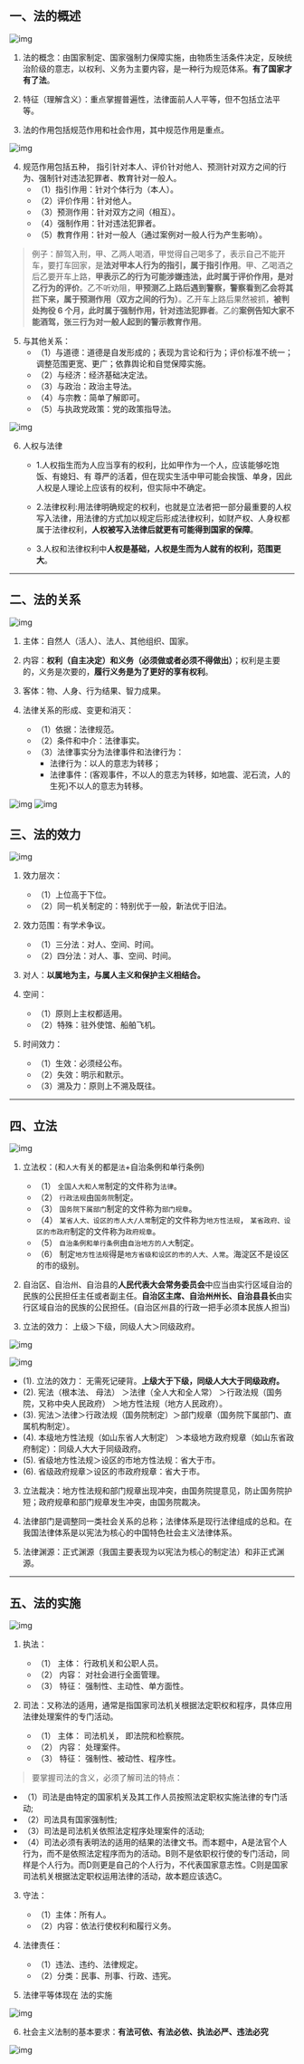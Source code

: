 ## 一、法的概述

![img](img/20190510202524.png)

1. 法的概念：由国家制定、国家强制力保障实施，由物质生活条件决定，反映统治阶级的意志，以权利、义务为主要内容，是一种行为规范体系。**有了国家才有了法**。


2. 特征（理解含义）：重点掌握普遍性，法律面前人人平等，但不包括立法平等。

3. 法的作用包括规范作用和社会作用，其中规范作用是重点。 

![img](img/20190602212421.png)

4. 规范作用包括五种， 指引针对本人、评价针对他人、预测针对双方之间的行为、强制针对违法犯罪者、教育针对一般人。
   - （1）指引作用：针对个体行为（本人）。
   - （2）评价作用：针对他人。
   - （3）预测作用：针对双方之间（相互）。
   - （4）强制作用：针对违法犯罪者。
   - （5）教育作用：针对一般人（通过案例对一般人行为产生影响）。

> 例子：醉驾入刑，甲、乙两人喝酒，甲觉得自己喝多了，表示自己不能开车，要打车回家，是**法对甲本人行为的指引，属于指引作用**。甲、乙喝酒之后乙要开车上路，**甲表示乙的行为可能涉嫌违法，此时属于评价作用，是对乙行为的评价**。乙不听劝阻，**甲预测乙上路后遇到警察，警察看到乙会将其拦下来，属于预测作用（双方之间的行为）**。乙开车上路后果然被抓，**被判处拘役 6 个月，此时属于强制作用，针对违法犯罪者**。乙的**案例告知大家不能酒驾，张三行为对一般人起到的警示教育作用**。

5. 与其他关系：
   - （1）与道德：道德是自发形成的；表现为言论和行为；评价标准不统一；调整范围更宽、更广；依靠舆论和自觉保障实施。
   - （2）与经济：经济基础决定法。
   - （3）与政治：政治主导法。
   - （4）与宗教：简单了解即可。
   - （5）与执政党政策：党的政策指导法。


 ![img](img/Xnip2019-06-06_21-31-04.jpg)  

6. 人权与法律

   - 1.人权指生而为人应当享有的权利，比如甲作为一个人，应该能够吃饱饭、有媳妇、有 尊严的活着，但在现实生活中甲可能会挨饿、单身，因此人权是人理论上应该有的权利，但实际中不确定。
   
   - 2.法律权利:用法律明确规定的权利，也就是立法者把一部分最重要的人权写入法律，用法律的方式加以规定后形成法律权利，如财产权、人身权都属于法律权利，**人权被写入法律后就更有可能得到国家的保障**。
   
   - 3.人权和法律权利中**人权是基础，人权是生而为人就有的权利，范围更大**。

---
## 二、法的关系

![img](img/20190510203012.png)

1. 主体：自然人（活人）、法人、其他组织、国家。

2. 内容：**权利（自主决定）和义务（必须做或者必须不得做出）**；权利是主要的，义务是次要的，**履行义务是为了更好的享有权利**。

3. 客体：物、人身、行为结果、智力成果。

4. 法律关系的形成、变更和消灭：
   - （1）依据：法律规范。
   - （2）条件和中介：法律事实。
   - （3）法律事实分为法律事件和法律行为：
     - 法律行为：以人的意志为转移；
     - 法律事件：(客观事件，不以人的意志为转移，如地震、泥石流，人的生死)不以人的意志为转移。

![img](img/Xnip2019-06-06_12-37-00.jpg)
![img](img/Xnip2019-06-06_12-36-17.jpg)

## 三、法的效力

![img](img/20190510204218.png)

1. 效力层次：
   - （1）上位高于下位。
   - （2）同一机关制定的：特别优于一般，新法优于旧法。

2. 效力范围：有学术争议。
   - （1）三分法：对人、空间、时间。
   - （2）四分法：对人、事、空间、时间。

3. 对人：**以属地为主，与属人主义和保护主义相结合。**

4. 空间：
   - （1）原则上主权都适用。
   - （2）特殊：驻外使馆、船舶飞机。

5. 时间效力：
   - （1）生效：必须经公布。
   - （2）失效：明示和默示。
   - （3）溯及力：原则上不溯及既往。

---
## 四、立法

![img](img/20190510204802.png)

1. 立法权：(和`人大`有关的都是`法`+自治条例和单行条例)
   - （1） `全国人大和人常`制定的文件称为`法律`。
   - （2） `行政法规`由`国务院`制定。
   - （3） `国务院下属部门`制定的文件称为`部门规章`。
   - （4） `某省人大、设区的市人大/人常`制定的文件称为`地方性法规`， `某省政府、设区的市政府`制定的文件称为`政府规章`。
   - （5） `自治条例和单行条例`由`自治地方的人大`制定。
   - （6） 制定`地方性法规`得是`地方省级和设区的市的人大、人常`。海淀区不是设区的市的级别。

2. 自治区、自治州、自治县的**人民代表大会常务委员会**中应当由实行区域自治的民族的公民担任主任或者副主任。**自治区主席、自治州州长、自治县县长**由实行区域自治的民族的公民担任。(自治区州县的行政一把手必须本民族人担当)

3. 立法的效力： 上级＞下级，同级人大＞同级政府。

![img](img/20190510205405.png)

![img](img/Xnip2019-06-03_21-22-56.jpg)
   
   - (1). 立法的效力： 无需死记硬背。**上级大于下级，同级人大大于同级政府。**
   - (2). 宪法（根本法、 母法） ＞法律（全人大和全人常） ＞行政法规（国务院，又称中央人民政府） ＞地方性法规（地方人民政府）。
   - (3). 宪法＞法律＞行政法规（国务院制定）＞部门规章（国务院下属部门、直属机构制定）。
   - (4). 本级地方性法规（如山东省人大制定） ＞本级地方政府规章（如山东省政府制定）：同级人大大于同级政府。
   - (5). 省级地方性法规＞设区的市地方性法规：省大于市。
   - (6). 省级政府规章＞设区的市政府规章：省大于市。

3. 立法裁决：地方性法规和部门规章出现冲突，由国务院提意见，防止国务院护短；政府规章和部门规章发生冲突，由国务院裁决。

4. 法律部门是调整同一类社会关系的总称；法律体系是现行法律组成的总和。在我国法律体系是以宪法为核心的中国特色社会主义法律体系。

5. 法律渊源：正式渊源（我国主要表现为以宪法为核心的制定法）和非正式渊源。

---
## 五、法的实施

![img](img/20190510205130.png)

1. 执法：
   - （1） 主体： 行政机关和公职人员。
   - （2） 内容： 对社会进行全面管理。
   - （3） 特征： 强制性、主动性、单方面性。

2. 司法：又称法的适用，通常是指国家司法机关根据法定职权和程序，具体应用法律处理案件的专门活动。
   - （1） 主体： 司法机关， 即法院和检察院。
   - （2） 内容： 处理案件。
   - （3） 特征： 强制性、被动性、程序性。

> 要掌握司法的含义，必须了解司法的特点：
   
   - （1）司法是由特定的国家机关及其工作人员按照法定职权实施法律的专门活动;
   - （2）司法具有国家强制性;
   - （3）司法是司法机关依照法定程序处理案件的活动;
   - （4）司法必须有表明法的适用的结果的法律文书。而本题中，A是法官个人行为，而不是依照法定程序而为的活动。B则不是依职权行使的专门活动，同样是个人行为。而D则更是自己的个人行为，不代表国家意志性。C则是国家司法机关根据法定职权运用法律的活动，故本题应该选C。

3. 守法：
   - （1）主体：所有人。
   - （2）内容：依法行使权利和履行义务。

4. 法律责任：
   - （1）违法、违约、法律规定。
   - （2）分类：民事、刑事、行政、违宪。

5. 法律平等体现在 法的实施

![img](img/Xnip2019-06-05_11-37-49.jpg)

6. 社会主义法制的基本要求：**有法可依、有法必依、执法必严、违法必究**

![img](img/Xnip2019-06-08_17-57-56.jpg)
